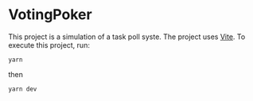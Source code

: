 # VotingPoker

This project is a simulation of a task poll syste. The project uses [Vite](https://vitejs.dev). To execute this project, run:

`yarn`

then

`yarn dev`

